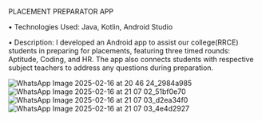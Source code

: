 PLACEMENT PREPARATOR APP 

• Technologies Used: Java, Kotlin, Android Studio 

• Description: I developed an Android app to assist our college(RRCE) students in preparing for placements, featuring three timed rounds: 
Aptitude, Coding, and HR. The app also connects students with respective subject teachers to address any questions during 
preparation. 

![WhatsApp Image 2025-02-16 at 20 46 24_2984a985](https://github.com/user-attachments/assets/576964b0-4fcd-4cfb-a6d2-f6e30b4c3de1) 
![WhatsApp Image 2025-02-16 at 21 07 02_51bf0e70](https://github.com/user-attachments/assets/ad02dded-267a-46f8-9666-33375901ace2)
![WhatsApp Image 2025-02-16 at 21 07 03_d2ea34f0](https://github.com/user-attachments/assets/bfbab87b-da8f-41bc-ac1c-8b18dd9818fb)
![WhatsApp Image 2025-02-16 at 21 07 03_4e4d2927](https://github.com/user-attachments/assets/f8baaa9f-16b7-4344-87eb-a23c430bdce4)
